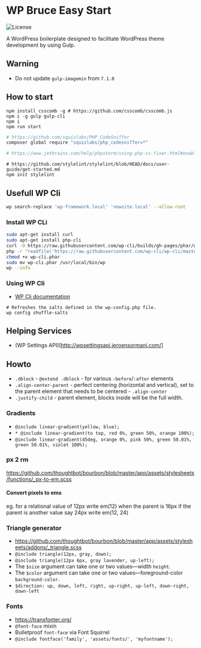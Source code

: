 # WP Bruce Easy Start

![License](https://img.shields.io/github/license/boilerplates-collection/wordpress-theme-gulp?color=blue&colorA=4c4f56&label=License&style=flat-square)

A WordPress boilerplate designed to facilitate WordPress theme development by using Gulp.

## Warning

- Do not update `gulp-imagemin` from `7.1.0`

## How to start

```shell
npm install csscomb -g # https://github.com/csscomb/csscomb.js
npm i -g gulp gulp-cli
npm i
npm run start
```

```sh
# https://github.com/squizlabs/PHP_CodeSniffer
composer global require "squizlabs/php_codesniffer=*" 

# https://www.jetbrains.com/help/phpstorm/using-php-cs-fixer.html#enabling-tool-inspection
```

```shell
# https://github.com/stylelint/stylelint/blob/HEAD/docs/user-guide/get-started.md
npm init stylelint
```

## Usefull WP Cli

```sh
wp search-replace 'wp-framework.local' 'newsite.local' --allow-root
```

### Install WP CLi

```sh
sudo apt-get install curl
sudo apt-get install php-cli
curl -O https://raw.githubusercontent.com/wp-cli/builds/gh-pages/phar/wp-cli.phar
php -r "readfile('https://raw.githubusercontent.com/wp-cli/wp-cli/master/utils/wp-cli-checksums.sha256');"
chmod +x wp-cli.phar
sudo mv wp-cli.phar /usr/local/bin/wp
wp --info
```

### Using WP Cli

- [WP Cli documentation](https://developer.wordpress.org/cli/commands/)

```shell
# Refreshes the salts defined in the wp-config.php file.
wp config shuffle-salts
```

## Helping Services 

- (WP Settings API)[http://wpsettingsapi.jeroensormani.com/]

## Howto

- `.dblock` - `@extend .dblock` - for various `:before`/`:after` elements
- `.align-center-parent` - perfect centering (horizontal and vertical), set to the parent element that needs to be centered - `.align-center`
- `.justify-child` - parent element, blocks inside will be the full width.

### Gradients

- `@include linear-gradient(yellow, blue);`
- `* @include linear-gradient(to top, red 0%, green 50%, orange 100%);`
- `@include linear-gradient(45deg, orange 0%, pink 50%, green 50.01%, green 50.01%, violet 100%);`

### px 2 rm

https://github.com/thoughtbot/bourbon/blob/master/app/assets/stylesheets/functions/_px-to-em.scss

#### Convert pixels to ems

eg. for a relational value of 12px write em(12) when the parent is 16px
if the parent is another value say 24px write em(12, 24)

### Triangle generator

- https://github.com/thoughtbot/bourbon/blob/master/app/assets/stylesheets/addons/_triangle.scss
- `@include triangle(12px, gray, down);`
- `@include triangle(12px 6px, gray lavender, up-left);`
- The `$size` argument can take one or two values—width `height`.
- The `$color` argument can take one or two values—foreground-color `background-color`.
- `$direction: up, down, left, right, up-right, up-left, down-right, down-left`

### Fonts

- https://transfonter.org/
- `@font-face` mixin
- Bulletproof `font-face` via Font Squirrel
- `@include fontface('family', 'assets/fonts/', 'myfontname');`
